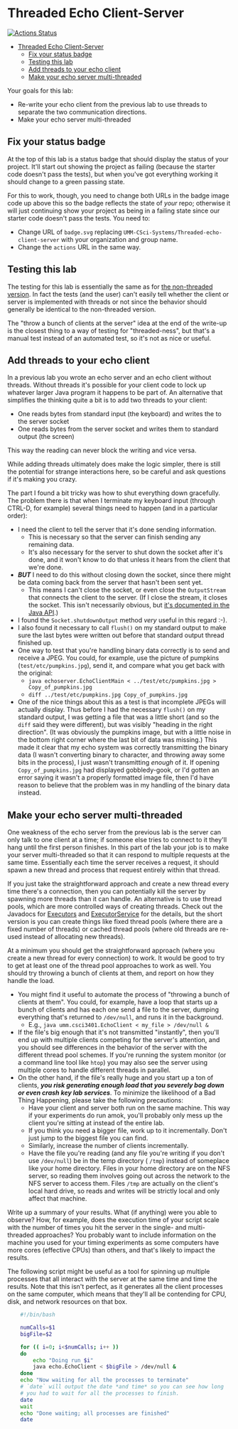 # Threaded Echo Client-Server

[![Actions Status](https://github.com/UMM-CSci-Systems/Threaded-echo-client-server/workflows/Java%20CI/badge.svg)](https://github.com/umm-csci-3403-fall-2019/lab-7-threaded-echo-client-server-leba/actions)

- [Threaded Echo Client-Server](#threaded-echo-client-server)
  - [Fix your status badge](#fix-your-status-badge)
  - [Testing this lab](#testing-this-lab)
  - [Add threads to your echo client](#add-threads-to-your-echo-client)
  - [Make your echo server multi-threaded](#make-your-echo-server-multi-threaded)

Your goals for this lab:

- Re-write your echo client from the previous lab to use threads to separate the two communication directions.
- Make your echo server multi-threaded

## Fix your status badge

At the top of this lab is a status badge that should display the status of your
project. It'll start out showing the project as failing (because the starter code
doesn't pass the tests), but when you've got everything working it should change
to a green passing state.

For this to work, though, you need to change both URLs in the badge image code up above
this so the badge reflects the state of _your_ repo; otherwise it will just continuing show
your project as being in a failing state since our starter code doesn't pass the tests.
You need to:

- Change URL of `badge.svg` replacing `UMM-CSci-Systems/Threaded-echo-client-server` with
  your organization and group name.
- Change the `actions` URL in the same way.

## Testing this lab

The testing for this lab is essentially the same as for
[the non-threaded version](https://github.com/UMM-CSci-Systems/Echo-client-server).
In fact the tests (and the user) can't easily tell whether the client or server
is implemented with threads or not since the behavior should generally be identical
to the non-threaded version.

The "throw a bunch of clients at the server" idea at the end of the write-up is
the closest thing to a way of testing for "threaded-ness", but that's a manual
test instead of an automated test, so it's not as nice or useful.

## Add threads to your echo client

In a previous lab you wrote an echo server and an echo client without threads.
Without threads it's possible for your client code to lock up whatever larger
Java program it happens to be part of. An alternative that simplifies the
thinking quite a bit is to add two threads to your client:

- One reads bytes from standard input (the keyboard) and writes the to the server socket
- One reads bytes from the server socket and writes them to standard output (the screen)

This way the reading can never block the writing and vice versa.

While adding threads ultimately does make the logic simpler, there is still
the potential for strange interactions here, so be careful and ask questions
if it's making you crazy.

The part I found a bit tricky was how to shut
everything down gracefully. The problem there is that when I terminate my
keyboard input (through CTRL-D, for example) several things need to happen
(and in a particular order):

- I need the client to tell the server that it's done sending information.
  - This is necessary so that the server can finish sending any remaining data.
  - It's also necessary for the server to shut down the socket after it's done, and it won't know to do that unless it hears from the client that we're done.
- ***BUT*** I need to do this without closing down the socket, since there might be data coming back from the server that hasn't been sent yet.
  - This means I can't close the socket, or even close the `OutputStream` that connects the client to the server. (If I close the stream, it closes the socket. This isn't necessarily obvious, but [it's documented in the Java API](http://java.sun.com/javase/6/docs/api/java/net/Socket.html#getOutputStream()).)
- I found the `Socket.shutdownOutput` method *very* useful in this regard :-).
- I also found it necessary to call `flush()` on my standard output to make sure the last bytes were written out before that standard output thread finished up.
- One way to test that you're handling binary data correctly is to send and receive a JPEG. You could, for example, use the picture of pumpkins (`test/etc/pumpkins.jpg`), send it, and compare what you get back with the original:
  - `java echoserver.EchoClientMain < ../test/etc/pumpkins.jpg > Copy_of_pumpkins.jpg`
  - `diff ../test/etc/pumpkins.jpg Copy_of_pumpkins.jpg`
- One of the nice things about this as a test is that incomplete JPEGs will actually display. Thus before I had the necessary `flush()` on my standard output, I was getting a file that was a little short (and so the `diff` said they were different), but was visibly "heading in the right direction". (It was obviously the pumpkins image, but with a little noise in the bottom right corner where the last bit of data was missing.) This made it clear that my echo system was correctly transmitting the binary data (I wasn't converting binary to character, and throwing away some bits in the process), I just wasn't transmitting *enough* of it. If opening `Copy_of_pumpkins.jpg` had displayed gobbledy-gook, or I'd gotten an error saying it wasn't a properly formatted image file, then I'd have reason to believe that the problem was in my handling of the binary data instead.

## Make your echo server multi-threaded

One weakness of the echo server from the previous lab is the server can only
talk to one client at a time; if someone else tries to connect to it they'll
hang until the first person finishes. In this part of the lab your job is to
make your server multi-threaded so that it can respond to multiple requests at
the same time. Essentially each time the server receives a request, it should
spawn a new thread and process that request entirely within that thread.

If you just take the straightforward approach and create a new thread every
time there's a connection, then you can potentially kill the server by
spawning more threads than it can handle. An alternative is to use thread
pools, which are more controlled ways of creating threads. Check out the
Javadocs for [Executors](http://download.oracle.com/javase/6/docs/api/java/util/concurrent/Executors.html) and [ExecutorService](http://download.oracle.com/javase/6/docs/api/java/util/concurrent/ExecutorService.html)
for the details, but the short version is you can create things like fixed
thread pools (where there are a fixed number of threads) or cached thread
pools (where old threads are re-used instead of allocating new threads).

At a minimum you should get the straightforward approach (where you create a
new thread for every connection) to work. It would be good to try to get at
least one of the thread pool approaches to work as well. You should try
throwing a bunch of clients at them, and report on how they handle the load.

- You might find it useful to automate the process of "throwing a bunch of clients at them". You could, for example, have a loop that starts up a bunch of clients and has each one send a file to the server, dumping everything that's returned to `/dev/null`, and runs it in the background.
  - E.g., `java umm.csci3401.EchoClient < my_file > /dev/null &`
- If the file's big enough that it's not transmitted "instantly", then you'll end up with multiple clients competing for the server's attention, and you should see differences in the behavior of the server with the different thread pool schemes. If you're running the system monitor (or a command line tool like `htop`) you may also see the server using multiple cores to handle different threads in parallel.
- On the other hand, if the file's really huge and you start up a ton of clients, ***you risk generating enough load that you severely bog down or even crash key lab services***. To minimize the likelihood of a Bad Thing Happening, please take the following precautions:
  - Have your client and server both run on the same machine. This way if your experiments do run amok, you'll probably only mess up the client you're sitting at instead of the entire lab.
  - If you think you need a bigger file, work up to it incrementally. Don't just jump to the biggest file you can find.
  - Similarly, increase the number of clients incrementally.
  - Have the file you're reading (and any file you're writing if you don't use `/dev/null`) be in the temp directory ( `/tmp`) instead of someplace like your home directory. Files in your home directory are on the NFS server, so reading them involves going out across the network to the NFS server to access them. Files `/tmp` are actually on the client's local hard drive, so reads and writes will be strictly local and only affect that machine.

Write up a summary of your results. What (if anything) were you able to observe? How, for
example, does the execution time of your script scale with the number of times you hit the
server in the single- and multi-threaded approaches? You probably want to include
information on the machine you used for your timing experiments as some computers have
more cores (effective CPUs) than others, and that's likely to impact the results.

The following script might be useful as a tool for spinning up multiple processes that all interact with the server at the same time and time the results. Note that this isn't perfect, as it generates all the client processes on the same computer, which means that they'll all be contending for CPU, disk, and network resources on that box.

```bash
    #!/bin/bash

    numCalls=$1
    bigFile=$2

    for (( i=0; i<$numCalls; i++ ))
    do
        echo "Doing run $i"
        java echo.EchoClient < $bigFile > /dev/null &
    done
    echo "Now waiting for all the processes to terminate"
    # `date` will output the date *and time* so you can see how long
    # you had to wait for all the processes to finish.
    date
    wait
    echo "Done waiting; all processes are finished"
    date
```
